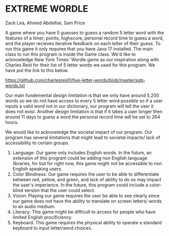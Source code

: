 # EXTREME WORDLE

Zack Lea, Ahmed Abdelhai, Sam Price

A game where you have 5 guesses to guess a random 5 letter word with the features of a timer, points, highscore, personal record time to guess a word, and the player recieves iterative feedback on each letter of their guess.
To run this game it only requires that you have Java 17 installed. The main class to run this program is inside the Game class.
We'd like to acknowledge New York Times' Wordle game as our inspiration along with Charles Reid for their list of 5 letter words we used for this program. We have put the link to this below.

https://github.com/charlesreid1/five-letter-words/blob/master/sgb-words.txt

Our main fundemental design limitation is that we only have around 5,200 words so we do not have access to every 5 letter word possible so if a user inputs a valid word not in our dictionary, our program will tell the user it does not exist. Another design limitation is that if it takes a user longer then around 11 days to guess a word the personal record time will be set to 264 hours. 

We would like to acknowledge the societal impact of our program. Our program has several limitations that might lead to societal impacts/ lack of accessibility to certain groups.
1. Language: Our game only includes English words. In the future, an extension of this program could be adding non English language libraries, for but for right now, this game might not be accessible to non English speaking users.
2. Color Blindness: Our game requires the user to be able to differentiate between red, yellow, and green, and lack of ability to do so may impact the user's imperience. In the future, this program could include a color-blind version that the user could select. 
3. Vision: Playing our game requires the user be able to see clearly since our game does not have the ability to translate on screen letters/ words to an audio medium. 
4. Literacy: This game might be difficult to access for people who have limited English procificiency.
5. Keyboard: This game requires the physical ability to operate a standard keyboard to input letter/word choices.
